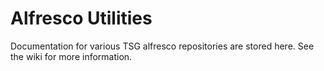 # Alfresco Utilities
Documentation for various TSG alfresco repositories are stored here.  See the wiki for more information.
